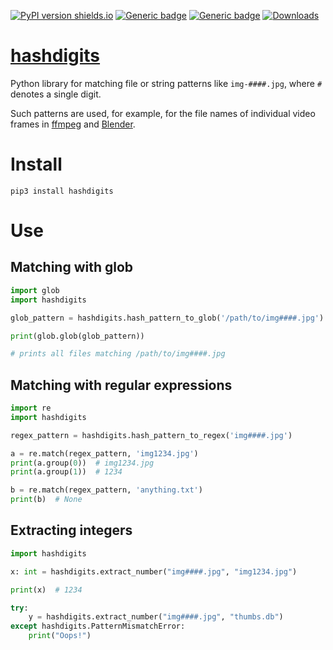 [![PyPI version shields.io](https://img.shields.io/pypi/v/hashdigits.svg)](https://pypi.python.org/pypi/hashdigits/)
[![Generic badge](https://img.shields.io/badge/Python-3.7+-blue.svg)](#)
[![Generic badge](https://img.shields.io/badge/Tested_on-Windows%20|%20Linux-blue.svg)](#)
[![Downloads](https://pepy.tech/badge/hashdigits/month)](https://pepy.tech/project/hashdigits)

# [hashdigits](https://github.com/rtmigo/hashdigits_py#readme)

Python library for matching file or string patterns like `img-####.jpg`,
where `#` denotes a single digit.

Such patterns are used, for example, for the file names of individual video
frames in  [ffmpeg](https://www.ffmpeg.org/)
and [Blender](https://www.blender.org/).

# Install

```
pip3 install hashdigits
```

# Use

## Matching with glob

```python
import glob
import hashdigits

glob_pattern = hashdigits.hash_pattern_to_glob('/path/to/img####.jpg')

print(glob.glob(glob_pattern))

# prints all files matching /path/to/img####.jpg
```

## Matching with regular expressions

```python
import re
import hashdigits

regex_pattern = hashdigits.hash_pattern_to_regex('img####.jpg')

a = re.match(regex_pattern, 'img1234.jpg')
print(a.group(0))  # img1234.jpg
print(a.group(1))  # 1234

b = re.match(regex_pattern, 'anything.txt')
print(b)  # None
```

## Extracting integers

```python
import hashdigits

x: int = hashdigits.extract_number("img####.jpg", "img1234.jpg")

print(x)  # 1234

try:
    y = hashdigits.extract_number("img####.jpg", "thumbs.db")
except hashdigits.PatternMismatchError:
    print("Oops!")
```


